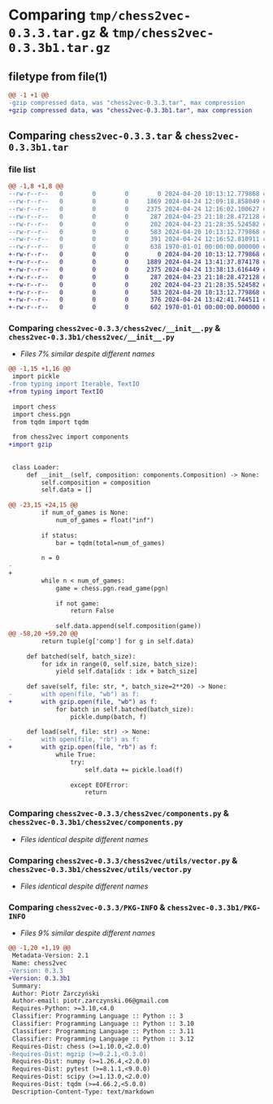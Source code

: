 # Comparing `tmp/chess2vec-0.3.3.tar.gz` & `tmp/chess2vec-0.3.3b1.tar.gz`

## filetype from file(1)

```diff
@@ -1 +1 @@
-gzip compressed data, was "chess2vec-0.3.3.tar", max compression
+gzip compressed data, was "chess2vec-0.3.3b1.tar", max compression
```

## Comparing `chess2vec-0.3.3.tar` & `chess2vec-0.3.3b1.tar`

### file list

```diff
@@ -1,8 +1,8 @@
--rw-r--r--   0        0        0        0 2024-04-20 10:13:12.779868 chess2vec-0.3.3/README.md
--rw-r--r--   0        0        0     1869 2024-04-24 12:09:18.858049 chess2vec-0.3.3/chess2vec/__init__.py
--rw-r--r--   0        0        0     2375 2024-04-24 12:16:02.100627 chess2vec-0.3.3/chess2vec/components.py
--rw-r--r--   0        0        0      287 2024-04-23 21:18:28.472128 chess2vec-0.3.3/chess2vec/pgn.py
--rw-r--r--   0        0        0      202 2024-04-23 21:28:35.524582 chess2vec-0.3.3/chess2vec/utils/__init__.py
--rw-r--r--   0        0        0      583 2024-04-20 10:13:12.779868 chess2vec-0.3.3/chess2vec/utils/vector.py
--rw-r--r--   0        0        0      391 2024-04-24 12:16:52.810911 chess2vec-0.3.3/pyproject.toml
--rw-r--r--   0        0        0      638 1970-01-01 00:00:00.000000 chess2vec-0.3.3/PKG-INFO
+-rw-r--r--   0        0        0        0 2024-04-20 10:13:12.779868 chess2vec-0.3.3b1/README.md
+-rw-r--r--   0        0        0     1889 2024-04-24 13:41:37.874178 chess2vec-0.3.3b1/chess2vec/__init__.py
+-rw-r--r--   0        0        0     2375 2024-04-24 13:38:13.616449 chess2vec-0.3.3b1/chess2vec/components.py
+-rw-r--r--   0        0        0      287 2024-04-23 21:18:28.472128 chess2vec-0.3.3b1/chess2vec/pgn.py
+-rw-r--r--   0        0        0      202 2024-04-23 21:28:35.524582 chess2vec-0.3.3b1/chess2vec/utils/__init__.py
+-rw-r--r--   0        0        0      583 2024-04-20 10:13:12.779868 chess2vec-0.3.3b1/chess2vec/utils/vector.py
+-rw-r--r--   0        0        0      376 2024-04-24 13:42:41.744511 chess2vec-0.3.3b1/pyproject.toml
+-rw-r--r--   0        0        0      602 1970-01-01 00:00:00.000000 chess2vec-0.3.3b1/PKG-INFO
```

### Comparing `chess2vec-0.3.3/chess2vec/__init__.py` & `chess2vec-0.3.3b1/chess2vec/__init__.py`

 * *Files 7% similar despite different names*

```diff
@@ -1,15 +1,16 @@
 import pickle
-from typing import Iterable, TextIO
+from typing import TextIO
 
 import chess
 import chess.pgn
 from tqdm import tqdm
 
 from chess2vec import components
+import gzip
 
 
 class Loader:
     def __init__(self, composition: components.Composition) -> None:
         self.composition = composition
         self.data = []
 
@@ -23,15 +24,15 @@
         if num_of_games is None:
             num_of_games = float("inf")
 
         if status:
             bar = tqdm(total=num_of_games)
 
         n = 0
-
+        
         while n < num_of_games:
             game = chess.pgn.read_game(pgn)
 
             if not game:
                 return False
 
             self.data.append(self.composition(game))
@@ -58,20 +59,20 @@
         return tuple(g['comp'] for g in self.data)
     
     def batched(self, batch_size):
         for idx in range(0, self.size, batch_size):
             yield self.data[idx : idx + batch_size]
 
     def save(self, file: str, *, batch_size=2**20) -> None:
-        with open(file, "wb") as f:
+        with gzip.open(file, "wb") as f:
             for batch in self.batched(batch_size):
                 pickle.dump(batch, f)
 
     def load(self, file: str) -> None:
-        with open(file, "rb") as f:
+        with gzip.open(file, "rb") as f:
             while True:
                 try:
                     self.data += pickle.load(f)
 
                 except EOFError:
                     return
```

### Comparing `chess2vec-0.3.3/chess2vec/components.py` & `chess2vec-0.3.3b1/chess2vec/components.py`

 * *Files identical despite different names*

### Comparing `chess2vec-0.3.3/chess2vec/utils/vector.py` & `chess2vec-0.3.3b1/chess2vec/utils/vector.py`

 * *Files identical despite different names*

### Comparing `chess2vec-0.3.3/PKG-INFO` & `chess2vec-0.3.3b1/PKG-INFO`

 * *Files 9% similar despite different names*

```diff
@@ -1,20 +1,19 @@
 Metadata-Version: 2.1
 Name: chess2vec
-Version: 0.3.3
+Version: 0.3.3b1
 Summary: 
 Author: Piotr Żarczyński
 Author-email: piotr.zarczynski.06@gmail.com
 Requires-Python: >=3.10,<4.0
 Classifier: Programming Language :: Python :: 3
 Classifier: Programming Language :: Python :: 3.10
 Classifier: Programming Language :: Python :: 3.11
 Classifier: Programming Language :: Python :: 3.12
 Requires-Dist: chess (>=1.10.0,<2.0.0)
-Requires-Dist: mgzip (>=0.2.1,<0.3.0)
 Requires-Dist: numpy (>=1.26.4,<2.0.0)
 Requires-Dist: pytest (>=8.1.1,<9.0.0)
 Requires-Dist: scipy (>=1.13.0,<2.0.0)
 Requires-Dist: tqdm (>=4.66.2,<5.0.0)
 Description-Content-Type: text/markdown
```

